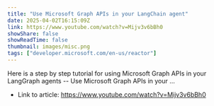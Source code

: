 ```yaml
---
title: "Use Microsoft Graph APIs in your LangChain agent"
date: 2025-04-02T16:15:09Z
link: https://www.youtube.com/watch?v=Mijv3v6bBh0
showShare: false
showReadTime: false
thumbnail: images/misc.png
tags: ["developer.microsoft.com/en-us/reactor"]
---
```

Here is a step by step tutorial for using Microsoft Graph APIs in your LangGraph agents -- Use Microsoft Graph APIs in your ...

- Link to article: https://www.youtube.com/watch?v=Mijv3v6bBh0